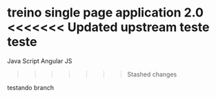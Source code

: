 treino single page application 2.0
<<<<<<< Updated upstream
teste
teste
=======
Java Script
Angular JS
>>>>>>> Stashed changes


testando branch